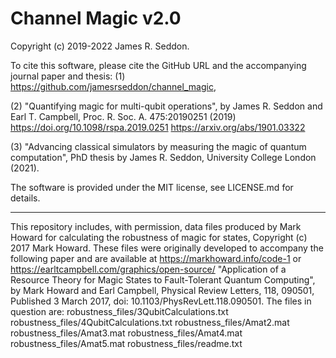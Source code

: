 Channel Magic v2.0
==================

Copyright (c) 2019-2022 James R. Seddon.

To cite this software, please cite the GitHub URL and the accompanying 
journal paper and thesis:
(1) https://github.com/jamesrseddon/channel_magic,

(2) "Quantifying magic for multi-qubit operations",
by James R. Seddon and Earl T. Campbell,
Proc. R. Soc. A. 475:20190251 (2019)
https://doi.org/10.1098/rspa.2019.0251
https://arxiv.org/abs/1901.03322

(3) "Advancing classical simulators by measuring the magic of quantum computation", 
PhD thesis by James R. Seddon,
University College London (2021).


The software is provided under the MIT license, see LICENSE.md for details.

--------------------------------------

This repository includes, with permission, data files produced by Mark 
Howard for calculating the robustness of magic for states, 
Copyright (c) 2017 Mark Howard.  These files were originally 
developed to accompany the following paper and are available at
https://markhoward.info/code-1
or
https://earltcampbell.com/graphics/open-source/
"Application of a Resource Theory for Magic States to Fault-Tolerant 
Quantum Computing", by Mark Howard and Earl Campbell, Physical Review 
Letters, 118, 090501, Published 3 March 2017, 
doi: 10.1103/PhysRevLett.118.090501.
The files in question are:
robustness_files/3QubitCalculations.txt
robustness_files/4QubitCalculations.txt
robustness_files/Amat2.mat
robustness_files/Amat3.mat
robustness_files/Amat4.mat
robustness_files/Amat5.mat
robustness_files/readme.txt
